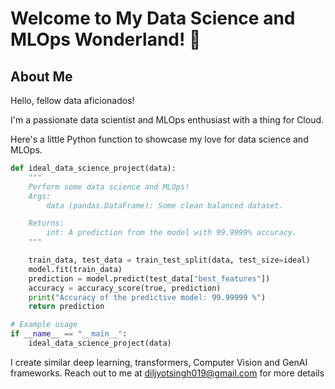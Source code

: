 # Welcome to My Data Science and MLOps Wonderland! 🎢
## About Me
Hello, fellow data aficionados! 

I'm a passionate data scientist and MLOps enthusiast with a thing for Cloud.

Here's a little Python function to showcase my love for data science and MLOps. 

```python
def ideal_data_science_project(data):
    """
    Perform some data science and MLOps! 
    Args:
        data (pandas.DataFrame): Some clean balanced dataset.

    Returns:
        int: A prediction from the model with 99.9999% accuracy.
    """

    train_data, test_data = train_test_split(data, test_size=ideal)
    model.fit(train_data)
    prediction = model.predict(test_data["best_features"])
    accuracy = accuracy_score(true, prediction)
    print("Accuracy of the predictive model: 99.99999 %")
    return prediction

# Example usage
if __name__ == "__main__":
    ideal_data_science_project(data)
```

I create similar deep learning, transformers, Computer Vision and GenAI frameworks. Reach out to me at diljyotsingh019@gmail.com for more details




